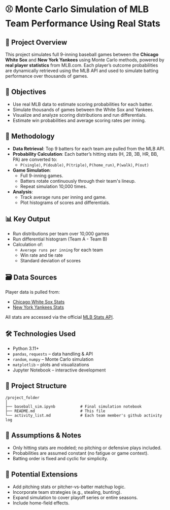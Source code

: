 
# ⚾ Monte Carlo Simulation of MLB Team Performance Using Real Stats

## 📌 Project Overview
This project simulates full 9-inning baseball games between the **Chicago White Sox** and **New York Yankees** using Monte Carlo methods, powered by **real player statistics** from MLB.com. Each player’s outcome probabilities are dynamically retrieved using the MLB API and used to simulate batting performance over thousands of games.

## 🎯 Objectives
- Use real MLB data to estimate scoring probabilities for each batter.
- Simulate thousands of games between the White Sox and Yankees.
- Visualize and analyze scoring distributions and run differentials.
- Estimate win probabilities and average scoring rates per inning.

## 🧩 Methodology
- **Data Retrieval**: Top 9 batters for each team are pulled from the MLB API.
- **Probability Calculation**: Each batter’s hitting stats (H, 2B, 3B, HR, BB, PA) are converted to:
  - `P(single)`, `P(double)`, `P(triple)`, `P(home_run)`, `P(walk)`, `P(out)`
- **Game Simulation**:
  - Full 9-inning games.
  - Batters rotate continuously through their team's lineup.
  - Repeat simulation 10,000 times.
- **Analysis**:
  - Track average runs per inning and game.
  - Plot histograms of scores and differentials.

## 📊 Key Output
- Run distributions per team over 10,000 games
- Run differential histogram (Team A - Team B)
- Calculation of:
  - `Average runs per inning` for each team
  - Win rate and tie rate
  - Standard deviation of scores

## 🗃️ Data Sources
Player data is pulled from:
- [Chicago White Sox Stats](https://www.mlb.com/whitesox/stats)
- [New York Yankees Stats](https://www.mlb.com/yankees/stats)

All stats are accessed via the official [MLB Stats API](https://statsapi.mlb.com).

## 🛠️ Technologies Used
- Python 3.11+
- `pandas`, `requests` – data handling & API
- `random`, `numpy` – Monte Carlo simulation
- `matplotlib` – plots and visualizations
- Jupyter Notebook – interactive development

## 📂 Project Structure

```
/project_folder
│
├── baseball_sim.ipynb           # Final simulation notebook
├── README.md                    # This file
└── activity_list.md             # Each team member's github activity log
```

## 📌 Assumptions & Notes
- Only hitting stats are modeled; no pitching or defensive plays included.
- Probabilities are assumed constant (no fatigue or game context).
- Batting order is fixed and cyclic for simplicity.

## 🧠 Potential Extensions
- Add pitching stats or pitcher-vs-batter matchup logic.
- Incorporate team strategies (e.g., stealing, bunting).
- Expand simulation to cover playoff series or entire seasons.
- Include home-field effects.

